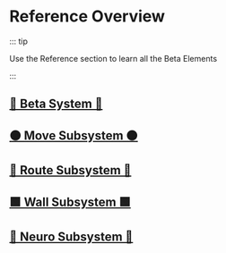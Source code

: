 # Reference Overview

::: tip 

Use the Reference section to learn all the Beta Elements

:::




## [🔷 Beta System 🔷](/reference/Beta/BetaOverview)

## [🟠 Move Subsystem 🟠](/reference/Move/MoveOverview)

## [🔺 Route Subsystem 🔺](/reference/Route/RouteOverview)

## [🟩 Wall Subsystem 🟩](/reference/Wall/WallOverview)

## [💜 Neuro Subsystem 💜](/reference/Neuro/NeuroOverview)
